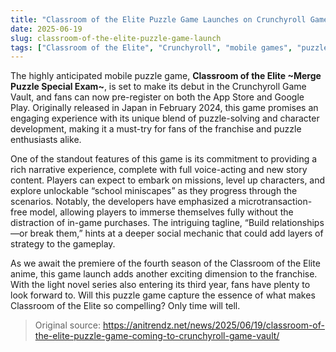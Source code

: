 ```yaml
---
title: "Classroom of the Elite Puzzle Game Launches on Crunchyroll Game Vault"
date: 2025-06-19
slug: classroom-of-the-elite-puzzle-game-launch
tags: ["Classroom of the Elite", "Crunchyroll", "mobile games", "puzzle games"]
---
```


The highly anticipated mobile puzzle game, **Classroom of the Elite ~Merge Puzzle Special Exam~**, is set to make its debut in the Crunchyroll Game Vault, and fans can now pre-register on both the App Store and Google Play. Originally released in Japan in February 2024, this game promises an engaging experience with its unique blend of puzzle-solving and character development, making it a must-try for fans of the franchise and puzzle enthusiasts alike.

One of the standout features of this game is its commitment to providing a rich narrative experience, complete with full voice-acting and new story content. Players can expect to embark on missions, level up characters, and explore unlockable “school miniscapes” as they progress through the scenarios. Notably, the developers have emphasized a microtransaction-free model, allowing players to immerse themselves fully without the distraction of in-game purchases. The intriguing tagline, “Build relationships—or break them,” hints at a deeper social mechanic that could add layers of strategy to the gameplay.

As we await the premiere of the fourth season of the Classroom of the Elite anime, this game launch adds another exciting dimension to the franchise. With the light novel series also entering its third year, fans have plenty to look forward to. Will this puzzle game capture the essence of what makes Classroom of the Elite so compelling? Only time will tell.

> Original source: https://anitrendz.net/news/2025/06/19/classroom-of-the-elite-puzzle-game-coming-to-crunchyroll-game-vault/